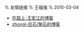 % 友情链接
% 王福强
% 2015-03-04

- [在路上-王宏江的博客](http://hongjiang.info/)
- [zhongl-巨石/聚石的博客](https://zhongl.github.io/)

